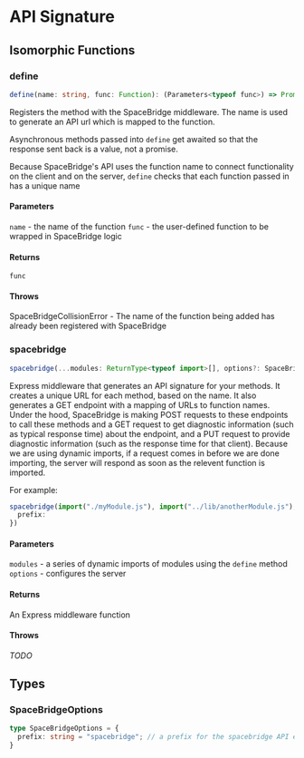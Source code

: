 # API Signature

## Isomorphic Functions

### define
```ts
define(name: string, func: Function): (Parameters<typeof func>) => Promise<ReturnType<typeof func>>
```
Registers the method with the SpaceBridge middleware. The name is used to generate an API url which is mapped to the function.

Asynchronous methods passed into `define` get awaited so that the response sent back is a value, not a promise.

Because SpaceBridge's API uses the function name to connect functionality on the client and on the server, `define` checks that each function passed in has a unique name

#### Parameters
`name` - the name of the function
`func` - the user-defined function to be wrapped in SpaceBridge logic

#### Returns
`func`

#### Throws
SpaceBridgeCollisionError - The name of the function being added has already been registered with SpaceBridge

### spacebridge
```ts
spacebridge(...modules: ReturnType<typeof import>[], options?: SpaceBridgeOptions): (req, res, next) => void
```

Express middleware that generates an API signature for your methods. It creates a unique URL for each method, based on the name. It also generates a GET endpoint with a mapping of URLs to function names. 
Under the hood, SpaceBridge is making POST requests to these endpoints to call these methods and a GET request to get diagnostic information (such as typical response time) about the endpoint, and a PUT request to provide diagnostic information (such as the response time for that client).
Because we are using dynamic imports, if a request comes in before we are done importing, the server will respond as soon as the relevent function is imported.

For example:
```ts
spacebridge(import("./myModule.js"), import("../lib/anotherModule.js"), {
  prefix: 
})
```

#### Parameters
`modules` - a series of dynamic imports of modules using the `define` method
`options` - configures the server

#### Returns 
An Express middleware function

#### Throws
_TODO_

## Types

### SpaceBridgeOptions
```ts
type SpaceBridgeOptions = {
  prefix: string = "spacebridge"; // a prefix for the spacebridge API endpoints
}
```